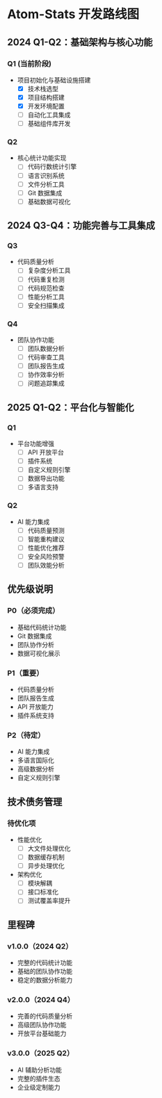 # Atom-Stats 开发路线图

## 2024 Q1-Q2：基础架构与核心功能

### Q1 (当前阶段)
- 项目初始化与基础设施搭建
  - [x] 技术栈选型
  - [x] 项目结构搭建
  - [x] 开发环境配置
  - [ ] 自动化工具集成
  - [ ] 基础组件库开发

### Q2
- 核心统计功能实现
  - [ ] 代码行数统计引擎
  - [ ] 语言识别系统
  - [ ] 文件分析工具
  - [ ] Git 数据集成
  - [ ] 基础数据可视化

## 2024 Q3-Q4：功能完善与工具集成

### Q3
- 代码质量分析
  - [ ] 复杂度分析工具
  - [ ] 代码重复检测
  - [ ] 代码规范检查
  - [ ] 性能分析工具
  - [ ] 安全扫描集成

### Q4
- 团队协作功能
  - [ ] 团队数据分析
  - [ ] 代码审查工具
  - [ ] 团队报告生成
  - [ ] 协作效率分析
  - [ ] 问题追踪集成

## 2025 Q1-Q2：平台化与智能化

### Q1
- 平台功能增强
  - [ ] API 开放平台
  - [ ] 插件系统
  - [ ] 自定义规则引擎
  - [ ] 数据导出功能
  - [ ] 多语言支持

### Q2
- AI 能力集成
  - [ ] 代码质量预测
  - [ ] 智能重构建议
  - [ ] 性能优化推荐
  - [ ] 安全风险预警
  - [ ] 团队效能分析

## 优先级说明

### P0（必须完成）
- 基础代码统计功能
- Git 数据集成
- 团队协作分析
- 数据可视化展示

### P1（重要）
- 代码质量分析
- 团队报告生成
- API 开放能力
- 插件系统支持

### P2（待定）
- AI 能力集成
- 多语言国际化
- 高级数据分析
- 自定义规则引擎

## 技术债务管理

### 待优化项
- 性能优化
  - [ ] 大文件处理优化
  - [ ] 数据缓存机制
  - [ ] 异步处理优化

- 架构优化
  - [ ] 模块解耦
  - [ ] 接口标准化
  - [ ] 测试覆盖率提升

## 里程碑

### v1.0.0（2024 Q2）
- 完整的代码统计功能
- 基础的团队协作功能
- 稳定的数据分析能力

### v2.0.0（2024 Q4）
- 完善的代码质量分析
- 高级团队协作功能
- 开放平台基础能力

### v3.0.0（2025 Q2）
- AI 辅助分析功能
- 完整的插件生态
- 企业级定制能力